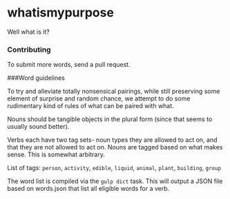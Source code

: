 # whatismypurpose
Well what is it?

### Contributing
To submit more words, send a pull request.

###Word guidelines

To try and alleviate totally nonsensical pairings, while still preserving some
element of surprise and random chance, we attempt to do some rudimentary
kind of rules of what can be paired with what.

Nouns should be tangible objects in the plural form (since that seems to usually sound better).

Verbs each have two tag sets- noun types they are allowed to act on, and that they are not allowed to act on.
Nouns are tagged based on what makes sense. This is somewhat arbitrary.

List of tags:
`person`, `activity`, `edible`, `liquid`, `animal`,
`plant`, `building`, `group`

The word list is compiled via the `gulp dict` task. This will output a JSON file
based on words.json that list all eligible words for a verb.